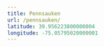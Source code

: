```yaml
---
title: Pennsauken
url: /pennsauken/
latitude: 39.956223800000004
longitude: -75.05795020000001
---
```

